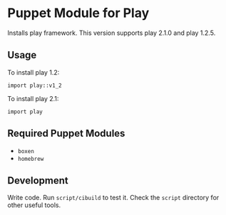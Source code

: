
# Puppet Module for Play

Installs play framework. This version supports play 2.1.0 and play 1.2.5.

## Usage

To install play 1.2:
```puppet
import play::v1_2
```

To install play 2.1:
```puppet
import play
```

## Required Puppet Modules

* `boxen`
* `homebrew`

## Development

Write code. Run `script/cibuild` to test it. Check the `script`
directory for other useful tools.
